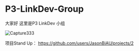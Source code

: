 # P3-LinkDev-Group
大家好 这里是P3 LinkDev 小组

![Capture333](https://user-images.githubusercontent.com/104241203/188774055-5ef2698b-480a-4cfe-9826-3223758e2ae9.PNG)

项目Stand Up：
https://github.com/users/JasonBiAU/projects/2
